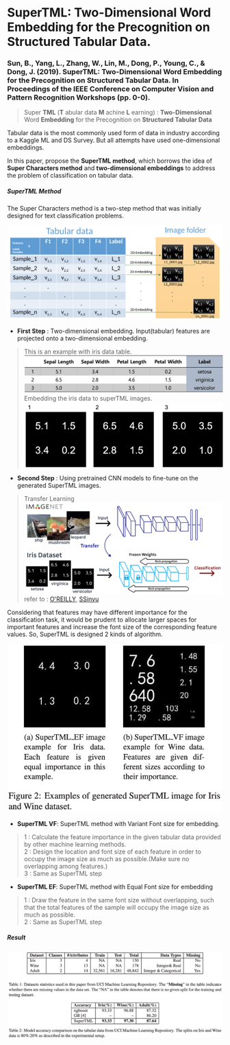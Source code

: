 # SuperTML: Two-Dimensional Word Embedding for the Precognition on Structured Tabular Data.
### Sun, B., Yang, L., Zhang, W., Lin, M., Dong, P., Young, C., & Dong, J. (2019). SuperTML: Two-Dimensional Word Embedding for the Precognition on Structured Tabular Data. In Proceedings of the IEEE Conference on Computer Vision and Pattern Recognition Workshops (pp. 0-0).


> Super __TML__ (__T__ abular data __M__ achine __L__ earning) :  __Two-Dimensional__ Word __Embedding__ for the
Precognition on __Structured Tabular Data__

Tabular data is the most commonly used form of data in industry according to a Kaggle ML and DS Survey.
But all attempts have used one-dimensional embeddings.

In this paper, propose the __SuperTML method__, which borrows the idea of __Super Characters method__ and __two-dimensional embeddings__ to address the problem of classification on tabular data.

##### SuperTML Method
The Super Characters method is a two-step method that was initially designed for text classification problems.

![superTML](https://github.com/Oh-Yoojin/Research-Paper-Review/blob/master/SuperTML/img/superTML_ex.png)

- __First Step__ : Two-dimensional embedding. Input(tabular) features are projected onto a two-dimensional embedding.

> This is an example with iris data table.</br>
![iris_table](https://github.com/Oh-Yoojin/Research-Paper-Review/blob/master/SuperTML/img/iris_table.png)</br>
Embedding the iris data to superTML images.</br>
![embedding](https://github.com/Oh-Yoojin/Research-Paper-Review/blob/master/SuperTML/img/embedded_iris01.png)

- __Second Step__ : Using pretrained CNN models to fine-tune on the generated SuperTML images.

> Transfer Learning</br>
![Transfer_learning](https://github.com/Oh-Yoojin/Research-Paper-Review/blob/master/SuperTML/img/transfer_learning.png)</br>
refer to : [O'REILLY](https://www.oreilly.com/library/view/java-deep-learning/9781788997454/de1d99a5-576d-45de-b77f-ee5563550894.xhtml), [SSinyu](https://github.com/SSinyu)

Considering that features may have different importance for the classification task, it would be prudent to allocate larger spaces for important features and increase the font size of the corresponding feature values. So, SuperTML is designed 2 kinds of algorithm.

![VF_n_EF](https://github.com/Oh-Yoojin/Research-Paper-Review/blob/master/SuperTML/img/VF_n_EF.png)

- __SuperTML VF__: SuperTML method with Variant Font size for embedding.
> 1 : Calculate the feature importance in the given tabular data provided by other machine learning methods.</br>
2 : Design the location and font size of each feature in order to occupy the image size as much as possible.(Make sure no overlapping among features.)</br>
3 : Same as SuperTML step

- __SuperTML EF__: SuperTML method with Equal Font size for embedding
> 1 : Draw the feature in the same font size without overlapping, such that the total features of the sample will occupy the image size as much as possible.</br>
2 : Same as SuperTML step

##### Result
![result01](https://github.com/Oh-Yoojin/Research-Paper-Review/blob/master/SuperTML/img/result01.png)
